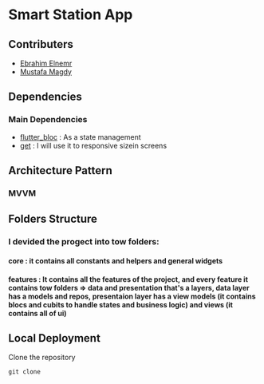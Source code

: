 # Smart Station App

## Contributers

* [Ebrahim Elnemr](https://github.com/ebrahim969)
* [Mustafa Magdy](https://github.com/mustfa-magdy-mohamed-nasr)

## Dependencies

### Main Dependencies

* [flutter_bloc](https://pub.dev/packages/flutter_bloc) : As a state management
* [get](https://pub.dev/packages/get) : I will use it to responsive sizein screens

## Architecture Pattern

### MVVM

## Folders Structure

### I devided the progect into tow folders: 
#### core : it contains all constants and helpers and general widgets
#### features : It contains all the features of the project, and every feature it contains tow folders => data and presentation that's a layers, data layer has a models and repos, presentaion layer has a view models (it contains blocs and cubits to handle states and business logic) and views (it contains all of ui)


## Local Deployment

Clone the repository
```shell
git clone 
```
